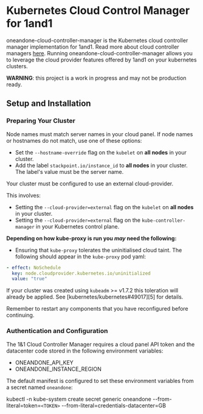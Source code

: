 # Kubernetes Cloud Control Manager for 1and1

oneandone-cloud-controller-manager is the Kubernetes cloud controller manager implementation for 1and1. Read more about cloud controller managers [here](https://kubernetes.io/docs/tasks/administer-cluster/running-cloud-controller/). Running oneandone-cloud-controller-manager allows you to leverage the cloud provider features offered by 1and1 on your kubernetes clusters.

**WARNING**: this project is a work in progress and may not be production ready.

## Setup and Installation

### Preparing Your Cluster

Node names must match server names in your cloud panel.  If node names or hostnames do not match, use one of these options:

- Set the `--hostname-override` flag on the `kubelet` on **all nodes** in your cluster.
- Add the label `stackpoint.io/instance_id` to **all nodes** in your cluster.  The label's value must be the server name.

Your cluster must be configured to use an external cloud-provider.

This involves:

- Setting the `--cloud-provider=external` flag on the `kubelet` on **all nodes** in your cluster.
- Setting the `--cloud-provider=external` flag on the `kube-controller-manager` in your Kubernetes control plane.

**Depending on how kube-proxy is run you _may_ need the following:**

- Ensuring that `kube-proxy` tolerates the uninitialised cloud taint. The
  following should appear in the `kube-proxy` pod yaml:

```yaml
- effect: NoSchedule
  key: node.cloudprovider.kubernetes.io/uninitialized
  value: "true"
```

If your cluster was created using `kubeadm` >= v1.7.2 this toleration will
already be applied. See [kubernetes/kubernetes#49017][5] for details.

Remember to restart any components that you have reconfigured before continuing.

### Authentication and Configuration

The 1&1 Cloud Controller Manager requires a cloud panel API token and the datacenter code stored in the following environment variables:

- ONEANDONE_API_KEY
- ONEANDONE_INSTANCE_REGION

The default manifest is configured to set these environment variables from a secret named `oneandone`:

kubectl -n kube-system create secret generic oneandone --from-literal=token=`<TOKEN>`
--from-literal=credentials-datacenter=GB